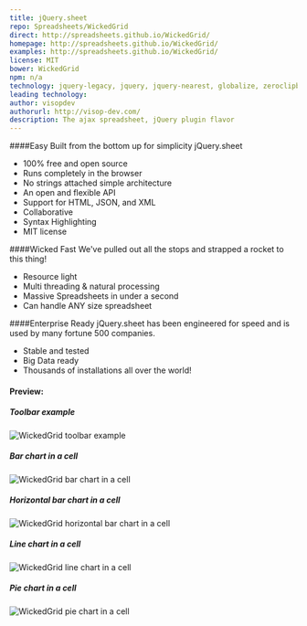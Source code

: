 ```yaml
---
title: jQuery.sheet
repo: Spreadsheets/WickedGrid
direct: http://spreadsheets.github.io/WickedGrid/
homepage: http://spreadsheets.github.io/WickedGrid/
examples: http://spreadsheets.github.io/WickedGrid/
license: MIT
bower: WickedGrid
npm: n/a
technology: jquery-legacy, jquery, jquery-nearest, globalize, zeroclipboard, raphael, graphael, jquery-elastic, really-simple-color-picker, Javascript-Undo-Manager, ThemeSwitcher, jquery-ui, MouseWheel, bootstrap, thaw.js, testify.js, operative, megatable.js, infiniscroll.js
leading technology:
author: visopdev
authorurl: http://visop-dev.com/
description: The ajax spreadsheet, jQuery plugin flavor
---
```



####Easy
Built from the bottom up for simplicity jQuery.sheet

* 100% free and open source
* Runs completely in the browser
* No strings attached simple architecture
* An open and flexible API
* Support for HTML, JSON, and XML
* Collaborative
* Syntax Highlighting
* MIT license


####Wicked Fast
We've pulled out all the stops and strapped a rocket to this thing!

* Resource light
* Multi threading & natural processing
* Massive Spreadsheets in under a second
* Can handle ANY size spreadsheet

####Enterprise Ready
jQuery.sheet has been engineered for speed and is used by many fortune 500 companies.

* Stable and tested
* Big Data ready
* Thousands of installations all over the world!

#### Preview:

##### Toolbar example
![WickedGrid toolbar example](/images/libraries/jquery-sheet/jquery-sheet-toolbar-example.png "jQuery.sheet toolbar example")

##### Bar chart in a cell
![WickedGrid bar chart in a cell](/images/libraries/jquery-sheet/jquery-sheet-barchart-data-example.png "jQuery.sheet bar chart in a cell")

##### Horizontal bar chart in a cell
![WickedGrid horizontal bar chart in a cell](/images/libraries/jquery-sheet/jquery-sheet-horizontal-barchart-data-example.png "jQuery.sheet horizontal bar chart in a cell")

##### Line chart in a cell
![WickedGrid line chart in a cell](/images/libraries/jquery-sheet/jquery-sheet-linechart-data-example.png "jQuery.sheet line chart in a cell")

##### Pie chart in a cell
![WickedGrid pie chart in a cell](/images/libraries/jquery-sheet/jquery-sheet-piechart-data-example.png "jQuery.sheet pie chart in a cell")
